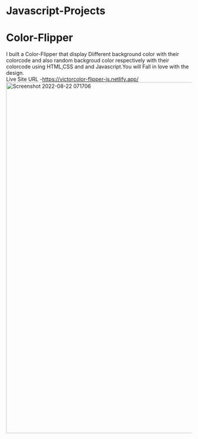 # Javascript-Projects
# Color-Flipper
I built a Color-Flipper that display Diifferent background color with their colorcode and also random backgroud color respectively with their colorcode using HTML,CSS 
and and Javascript.You will Fall in love with the design.
<br>
Live Site URL -https://victorcolor-flipper-js.netlify.app/
<br>
<img width="953" alt="Screenshot 2022-08-22 071706" src="https://user-images.githubusercontent.com/107210370/185814419-5706697c-a216-42bd-89aa-59c6a5639468.png">
